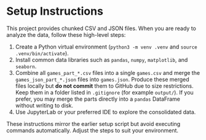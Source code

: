 # Setup Instructions

This project provides chunked CSV and JSON files. When you are ready to analyze the data, follow these high-level steps:

1. Create a Python virtual environment (`python3 -m venv .venv` and `source .venv/bin/activate`).
2. Install common data libraries such as `pandas`, `numpy`, `matplotlib`, and `seaborn`.
3. Combine all `games_part_*.csv` files into a single `games.csv` and merge the
   `games_json_part_*.json` files into `games.json`. Produce these merged files
   locally but **do not commit** them to GitHub due to size restrictions. Keep
   them in a folder listed in `.gitignore` (for example `output/`). If you
   prefer, you may merge the parts directly into a `pandas` DataFrame without
   writing to disk.
4. Use JupyterLab or your preferred IDE to explore the consolidated data.

These instructions mirror the earlier setup script but avoid executing commands automatically. Adjust the steps to suit your environment.
